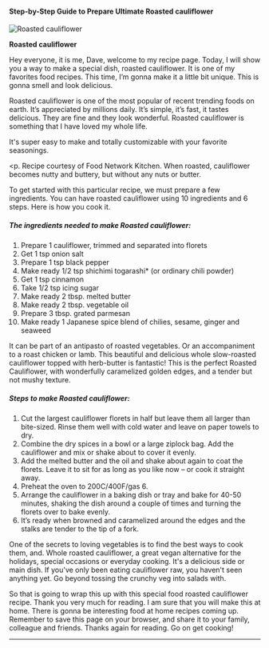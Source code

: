             

#### Step-by-Step Guide to Prepare Ultimate Roasted cauliflower

![Roasted cauliflower](https://img-global.cpcdn.com/recipes/5d941869f4ee12f7/751x532cq70/roasted-cauliflower-recipe-main-photo.jpg)

**Roasted cauliflower**

Hey everyone, it is me, Dave, welcome to my recipe page. Today, I will show you a way to make a special dish, roasted cauliflower. It is one of my favorites food recipes. This time, I’m gonna make it a little bit unique. This is gonna smell and look delicious.

Roasted cauliflower is one of the most popular of recent trending foods on earth. It’s appreciated by millions daily. It’s simple, it’s fast, it tastes delicious. They are fine and they look wonderful. Roasted cauliflower is something that I have loved my whole life.

It's super easy to make and totally customizable with your favorite seasonings.</p> <p. Recipe courtesy of Food Network Kitchen. When roasted, cauliflower becomes nutty and buttery, but without any nuts or butter.

To get started with this particular recipe, we must prepare a few ingredients. You can have roasted cauliflower using 10 ingredients and 6 steps. Here is how you cook it.

##### The ingredients needed to make Roasted cauliflower:

1.  Prepare 1 cauliflower, trimmed and separated into florets
2.  Get 1 tsp onion salt
3.  Prepare 1 tsp black pepper
4.  Make ready 1/2 tsp shichimi togarashi\* (or ordinary chili powder)
5.  Get 1 tsp cinnamon
6.  Take 1/2 tsp icing sugar
7.  Make ready 2 tbsp. melted butter
8.  Make ready 2 tbsp. vegetable oil
9.  Prepare 3 tbsp. grated parmesan
10.  Make ready 1 Japanese spice blend of chilies, sesame, ginger and seaweed

It can be part of an antipasto of roasted vegetables. Or an accompaniment to a roast chicken or lamb. This beautiful and delicious whole slow-roasted cauliflower topped with herb-butter is fantastic! This is the perfect Roasted Cauliflower, with wonderfully caramelized golden edges, and a tender but not mushy texture.

##### Steps to make Roasted cauliflower:

1.  Cut the largest cauliflower florets in half but leave them all larger than bite-sized. Rinse them well with cold water and leave on paper towels to dry.
2.  Combine the dry spices in a bowl or a large ziplock bag. Add the cauliflower and mix or shake about to cover it evenly.
3.  Add the melted butter and the oil and shake about again to coat the florets. Leave it to sit for as long as you like now – or cook it straight away.
4.  Preheat the oven to 200C/400F/gas 6.
5.  Arrange the cauliflower in a baking dish or tray and bake for 40-50 minutes, shaking the dish around a couple of times and turning the florets over to bake evenly.
6.  It’s ready when browned and caramelized around the edges and the stalks are tender to the tip of a fork.

One of the secrets to loving vegetables is to find the best ways to cook them, and. Whole roasted cauliflower, a great vegan alternative for the holidays, special occasions or everyday cooking. It's a delicious side or main dish. If you've only been eating cauliflower raw, you haven't seen anything yet. Go beyond tossing the crunchy veg into salads with.

So that is going to wrap this up with this special food roasted cauliflower recipe. Thank you very much for reading. I am sure that you will make this at home. There is gonna be interesting food at home recipes coming up. Remember to save this page on your browser, and share it to your family, colleague and friends. Thanks again for reading. Go on get cooking!

* * *
